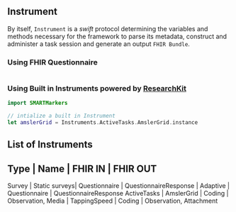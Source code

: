 Instrument
---------

By itself, `Instrument` is a _swift_ protocol determining the variables and methods necessary for the framework to parse its metadata, construct and administer a task session and generate an output `FHIR Bundle`.

### Using FHIR Questionnaire

```swift

```

### Using Built in Instruments powered by [ResearchKit](http://researchkit.org) 

```swift
import SMARTMarkers

// intialize a built in Instrument
let amslerGrid = Instruments.ActiveTasks.AmslerGrid.instance 
```


List of Instruments
-------------------

Type            | Name          | FHIR IN           | FHIR OUT          
--------------------------------------------------------------------------
Survey          | Static surveys| Questionnaire     | QuestionnaireResponse
                | Adaptive      | Questionnaire     | QuestionnaireResponse
ActiveTasks     | AmslerGrid    | Coding            | Observation, Media
                | TappingSpeed  | Coding            | Observation, Attachment



